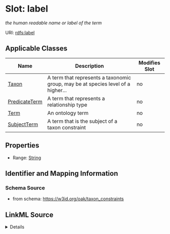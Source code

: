

# Slot: label


_the human readable name or label of the term_



URI: [rdfs:label](http://www.w3.org/2000/01/rdf-schema#label)



<!-- no inheritance hierarchy -->





## Applicable Classes

| Name | Description | Modifies Slot |
| --- | --- | --- |
| [Taxon](Taxon.md) | A term that represents a taxonomic group, may be at species level of a higher... |  no  |
| [PredicateTerm](PredicateTerm.md) | A term that represents a relationship type |  no  |
| [Term](Term.md) | An ontology term |  no  |
| [SubjectTerm](SubjectTerm.md) | A term that is the subject of a taxon constraint |  no  |







## Properties

* Range: [String](String.md)





## Identifier and Mapping Information







### Schema Source


* from schema: https://w3id.org/oak/taxon_constraints




## LinkML Source

<details>
```yaml
name: label
description: the human readable name or label of the term
from_schema: https://w3id.org/oak/taxon_constraints
rank: 1000
slot_uri: rdfs:label
alias: label
owner: Term
domain_of:
- Term
range: string

```
</details>